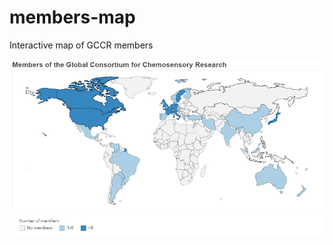 # members-map
Interactive map of GCCR members

![](https://raw.githubusercontent.com/GCCR/members-map/master/members-map.png)
